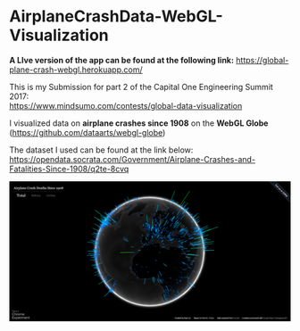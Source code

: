 # AirplaneCrashData-WebGL-Visualization
**A LIve version of the app can be found at the following link:** https://global-plane-crash-webgl.herokuapp.com/

This is my Submission for part 2 of the Capital One Engineering Summit 2017:   
https://www.mindsumo.com/contests/global-data-visualization
                               
I visualized data on **airplane crashes since 1908** on the **WebGL Globe** (https://github.com/dataarts/webgl-globe)

The dataset I used can be found at the link below:   
https://opendata.socrata.com/Government/Airplane-Crashes-and-Fatalities-Since-1908/q2te-8cvq

![Alt text](/sample.PNG "Screenshot")



